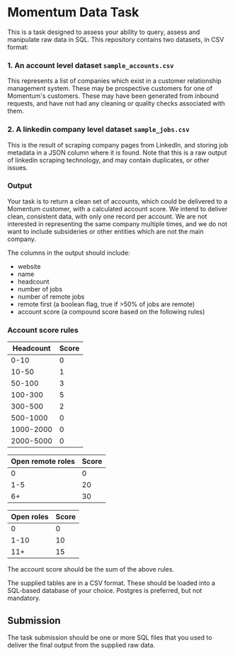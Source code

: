 # Momentum Data Task

This is a task designed to assess your ability to query, assess and manipulate raw data in SQL. This repository contains two datasets, in CSV format:

### 1. An account level dataset `sample_accounts.csv`
This represents a list of companies which exist in a customer relationship management system. These may be prospective customers for one of Momentum's customers. These may have been generated
from inbound requests, and have not had any cleaning or quality checks associated with them.

### 2. A linkedin company level dataset `sample_jobs.csv`
This is the result of scraping company pages from LinkedIn, and storing job metadata in a JSON column where it is found.
Note that this is a raw output of linkedin scraping technology, and may contain duplicates, or other issues.

### Output

Your task is to return a clean set of accounts, which could be delivered to a Momentum customer, with a calculated account score. We intend to deliver
clean, consistent data, with only one record per account. We are not interested in representing the same company multiple times, and
we do not want to include subsideries or other entities which are not the main company.

The columns in the output should include:

- website
- name
- headcount
- number of jobs
- number of remote jobs
- remote first (a boolean flag, true if >50% of jobs are remote)
- account score (a compound score based on the following rules)


### Account score rules



| Headcount | Score |
| -------------- | --------- |
| 0-10           |     0      |
| 10-50          | 1         |
| 50-100         | 3         |
| 100-300        | 5         |
| 300-500        | 2         |
| 500-1000       |      0     |
| 1000-2000      |       0    |
| 2000-5000      |0|


| Open remote roles | Score|
| ----------------------- | --------- |
| 0           |    0       |
| 1-5                     | 20        |
| 6+                      | 30        |


| Open roles | Score|
| ----------------------- | --------- |
| 0  |  0         |
| 1-10           | 10        |
| 11+           | 15        |

The account score should be the sum of the above rules.

The supplied tables are in a CSV format. These should be loaded into a SQL-based database of your choice. Postgres is preferred, but not mandatory.

## Submission

The task submission should be one or more SQL files that you used to deliver the final output from the supplied raw data.
